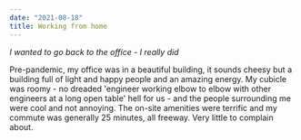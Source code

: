 ```yaml
---
date: "2021-08-18"
title: Working from home
---
```


_I wanted to go back to the office - I really did_

Pre-pandemic, my office was in a beautiful building, it sounds cheesy but a building full of light and happy people and an amazing energy. My cubicle was roomy - no dreaded 'engineer working elbow to elbow with other engineers at a long open table' hell for us - and the people surrounding me were cool and not annoying. The on-site amenities were terrific and my commute was generally 25 minutes, all freeway. Very little to complain about. 